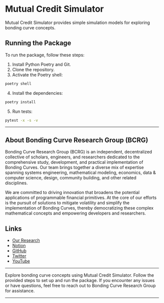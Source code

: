 # Mutual Credit Simulator

Mutual Credit Simulator provides simple simulation models for exploring bonding curve concepts.

## Running the Package

To run the package, follow these steps:

1. Install Python Poetry and Git.
2. Clone the repository.
3. Activate the Poetry shell:

```bash
poetry shell
```

4. Install the dependencies:

```bash
poetry install
```

5. Run tests:

```bash
pytest -x -s -v
```
---

## About Bonding Curve Research Group (BCRG)

Bonding Curve Research Group (BCRG) is an independent, decentralized collective of scholars, engineers, and researchers dedicated to the comprehensive study, development, and practical implementation of Bonding Curves. Our team brings together a diverse mix of expertise spanning systems engineering, mathematical modeling, economics, data & computer science, design, community building, and other related disciplines.

We are committed to driving innovation that broadens the potential applications of programmable financial primitives. At the core of our efforts is the pursuit of solutions to mitigate volatility and simplify the implementation of Bonding Curves, thereby democratizing these complex mathematical concepts and empowering developers and researchers.

## Links

- [Our Research](https://mirror.xyz/0x8fF6Fe58b468B1F18d2C54e2B0870b4e847C730d)
- [Notion](https://auspicious-cap-b5c.notion.site/Bonding-Curve-Research-Group-a0fe00e81d84435a8fddd547a7888063)
- [GitHub](https://github.com/bonding-curves)
- [Twitter](https://twitter.com/Bonding_Curves)
- [YouTube](https://www.youtube.com/@CondingBurves)
---

Explore bonding curve concepts using Mutual Credit Simulator. Follow the provided steps to set up and run the package. If you encounter any issues or have questions, feel free to reach out to Bonding Curve Research Group for assistance.

---

